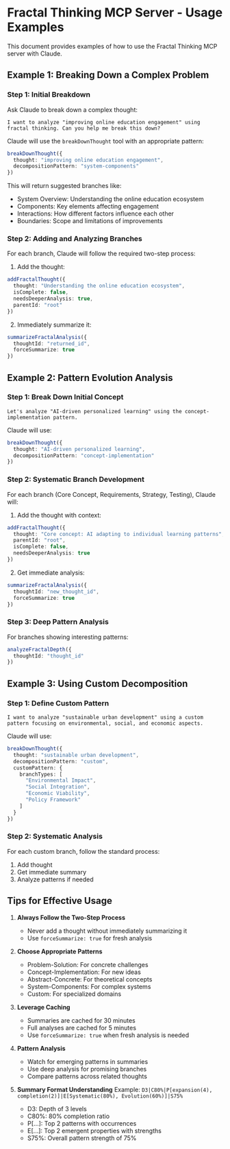 # Fractal Thinking MCP Server - Usage Examples

This document provides examples of how to use the Fractal Thinking MCP server with Claude.

## Example 1: Breaking Down a Complex Problem

### Step 1: Initial Breakdown

Ask Claude to break down a complex thought:

```
I want to analyze "improving online education engagement" using fractal thinking. Can you help me break this down?
```

Claude will use the `breakDownThought` tool with an appropriate pattern:

```typescript
breakDownThought({
  thought: "improving online education engagement",
  decompositionPattern: "system-components"
})
```

This will return suggested branches like:
- System Overview: Understanding the online education ecosystem
- Components: Key elements affecting engagement
- Interactions: How different factors influence each other
- Boundaries: Scope and limitations of improvements

### Step 2: Adding and Analyzing Branches

For each branch, Claude will follow the required two-step process:

1. Add the thought:
```typescript
addFractalThought({
  thought: "Understanding the online education ecosystem",
  isComplete: false,
  needsDeeperAnalysis: true,
  parentId: "root"
})
```

2. Immediately summarize it:
```typescript
summarizeFractalAnalysis({
  thoughtId: "returned_id",
  forceSummarize: true
})
```

## Example 2: Pattern Evolution Analysis

### Step 1: Break Down Initial Concept

```
Let's analyze "AI-driven personalized learning" using the concept-implementation pattern.
```

Claude will use:
```typescript
breakDownThought({
  thought: "AI-driven personalized learning",
  decompositionPattern: "concept-implementation"
})
```

### Step 2: Systematic Branch Development

For each branch (Core Concept, Requirements, Strategy, Testing), Claude will:

1. Add the thought with context:
```typescript
addFractalThought({
  thought: "Core concept: AI adapting to individual learning patterns",
  parentId: "root",
  isComplete: false,
  needsDeeperAnalysis: true
})
```

2. Get immediate analysis:
```typescript
summarizeFractalAnalysis({
  thoughtId: "new_thought_id",
  forceSummarize: true
})
```

### Step 3: Deep Pattern Analysis

For branches showing interesting patterns:
```typescript
analyzeFractalDepth({
  thoughtId: "thought_id"
})
```

## Example 3: Using Custom Decomposition

### Step 1: Define Custom Pattern

```
I want to analyze "sustainable urban development" using a custom pattern focusing on environmental, social, and economic aspects.
```

Claude will use:
```typescript
breakDownThought({
  thought: "sustainable urban development",
  decompositionPattern: "custom",
  customPattern: {
    branchTypes: [
      "Environmental Impact",
      "Social Integration",
      "Economic Viability",
      "Policy Framework"
    ]
  }
})
```

### Step 2: Systematic Analysis

For each custom branch, follow the standard process:
1. Add thought
2. Get immediate summary
3. Analyze patterns if needed

## Tips for Effective Usage

1. **Always Follow the Two-Step Process**
   - Never add a thought without immediately summarizing it
   - Use `forceSummarize: true` for fresh analysis

2. **Choose Appropriate Patterns**
   - Problem-Solution: For concrete challenges
   - Concept-Implementation: For new ideas
   - Abstract-Concrete: For theoretical concepts
   - System-Components: For complex systems
   - Custom: For specialized domains

3. **Leverage Caching**
   - Summaries are cached for 30 minutes
   - Full analyses are cached for 5 minutes
   - Use `forceSummarize: true` when fresh analysis is needed

4. **Pattern Analysis**
   - Watch for emerging patterns in summaries
   - Use deep analysis for promising branches
   - Compare patterns across related thoughts

5. **Summary Format Understanding**
   Example: `D3|C80%|P[expansion(4), completion(2)]|E[Systematic(80%), Evolution(60%)]|S75%`
   - D3: Depth of 3 levels
   - C80%: 80% completion ratio
   - P[...]: Top 2 patterns with occurrences
   - E[...]: Top 2 emergent properties with strengths
   - S75%: Overall pattern strength of 75%
